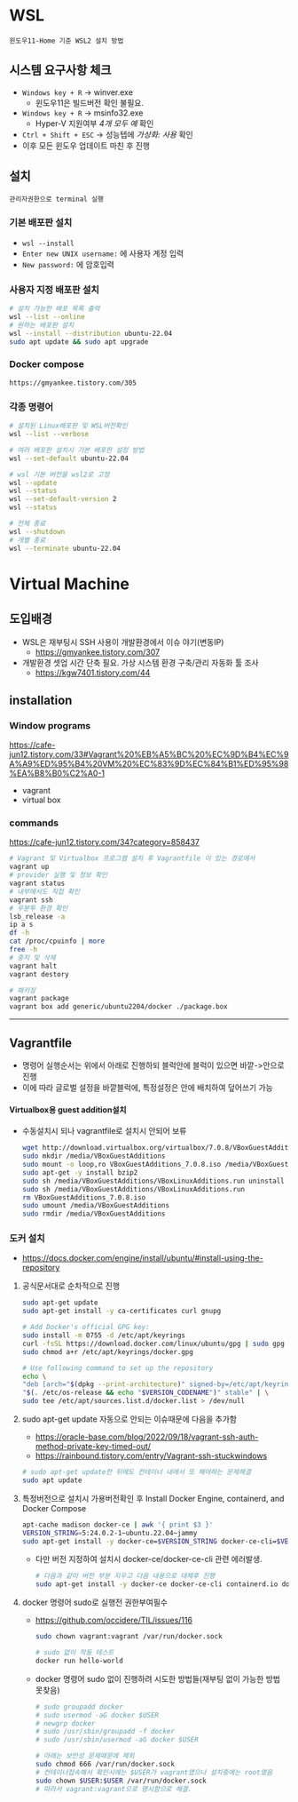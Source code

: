 # WSL
    윈도우11-Home 기준 WSL2 설치 방법
## 시스템 요구사항 체크
- `Windows key + R` -> winver.exe
    - 윈도우11은 빌드버전 확인 불필요.
- `Windows key + R` -> msinfo32.exe
    - Hyper-V 지원여부 *4개 모두 예* 확인
- `Ctrl + Shift + ESC` -> 성능텝에 *가상화: 사용* 확인
- 이후 모든 윈도우 업데이트 마친 후 진행

## 설치
    관리자권한으로 terminal 실행
### 기본 배포판 설치  
- `wsl --install `
- `Enter new UNIX username:` 에 사용자 계정 입력
- `New password:` 에 암호입력
### 사용자 지정 배포판 설치
```bash
# 설치 가능한 배포 목록 출력
wsl --list --online
# 원하는 배포판 설치
wsl --install --distribution ubuntu-22.04
sudo apt update && sudo apt upgrade
```
### Docker compose
    https://gmyankee.tistory.com/305


### 각종 명령어
```bash
# 설치된 Linux배포판 및 WSL버전확인
wsl --list --verbose

# 여러 배포판 설치시 기본 배포판 설정 방법
wsl --set-default ubuntu-22.04

# wsl 기본 버전을 wsl2로 고정
wsl --update
wsl --status
wsl --set-default-version 2
wsl --status

# 전체 종료
wsl --shutdown
# 개별 종료
wsl --terminate ubuntu-22.04
```

# Virtual Machine
## 도입배경
- WSL은 재부팅시 SSH 사용이 개발환경에서 이슈 야기(변동IP)
    - https://gmyankee.tistory.com/307
- 개발환경 셋업 시간 단축 필요. 가상 시스템 환경 구축/관리 자동화 툴 조사
    - https://kgw7401.tistory.com/44

## installation
### Window programs
https://cafe-jun12.tistory.com/33#Vagrant%20%EB%A5%BC%20%EC%9D%B4%EC%9A%A9%ED%95%B4%20VM%20%EC%83%9D%EC%84%B1%ED%95%98%EA%B8%B0%C2%A0-1
- vagrant
- virtual box
### commands
https://cafe-jun12.tistory.com/34?category=858437
```bash
# Vagrant 및 Virtualbox 프로그램 설치 후 Vagrantfile 이 있는 경로에서
vagrant up
# provider 실행 및 정보 확인
vagrant status
# 내부에서도 직접 확인
vagrant ssh
# 우분투 환경 확인
lsb_release -a
ip a s
df -h
cat /proc/cpuinfo | more
free -h
# 중지 및 삭제
vagrant halt
vagrant destory

# 패키징
vagrant package
vagrant box add generic/ubuntu2204/docker ./package.box
```

***

## Vagrantfile
- 명령어 실행순서는 위에서 아래로 진행하되 블럭안에 블럭이 있으면 바깥->안으로 진행
- 이에 따라 글로벌 설정을 바깥블럭에, 특정설정은 안에 배치하여 덮어쓰기 가능

#### Virtualbox용 guest addition설치
- 수동설치시 되나 vagrantfile로 설치시 안되어 보류
    ```bash
    wget http://download.virtualbox.org/virtualbox/7.0.8/VBoxGuestAdditions_7.0.8.iso
    sudo mkdir /media/VBoxGuestAdditions
    sudo mount -o loop,ro VBoxGuestAdditions_7.0.8.iso /media/VBoxGuestAdditions
    sudo apt-get -y install bzip2
    sudo sh /media/VBoxGuestAdditions/VBoxLinuxAdditions.run uninstall --force
    sudo sh /media/VBoxGuestAdditions/VBoxLinuxAdditions.run
    rm VBoxGuestAdditions_7.0.8.iso
    sudo umount /media/VBoxGuestAdditions
    sudo rmdir /media/VBoxGuestAdditions
    ```

### 도커 설치 
- https://docs.docker.com/engine/install/ubuntu/#install-using-the-repository
1. 공식문서대로 순차적으로 진행
    ```bash
    sudo apt-get update
    sudo apt-get install -y ca-certificates curl gnupg

    # Add Docker's official GPG key:
    sudo install -m 0755 -d /etc/apt/keyrings
    curl -fsSL https://download.docker.com/linux/ubuntu/gpg | sudo gpg --dearmor -o /etc/apt/keyrings/docker.gpg
    sudo chmod a+r /etc/apt/keyrings/docker.gpg

    # Use following command to set up the repository
    echo \
    "deb [arch="$(dpkg --print-architecture)" signed-by=/etc/apt/keyrings/docker.gpg] https://download.docker.com/linux/ubuntu \
    "$(. /etc/os-release && echo "$VERSION_CODENAME")" stable" | \
    sudo tee /etc/apt/sources.list.d/docker.list > /dev/null
    ```

1. sudo apt-get update 자동으로 안되는 이슈때문에 다음을 추가함
    - https://oracle-base.com/blog/2022/09/18/vagrant-ssh-auth-method-private-key-timed-out/
    - https://rainbound.tistory.com/entry/Vagrant-ssh-stuckwindows
    ```bash
    # sudo apt-get update한 뒤에도 컨테이너 내에서 또 해야하는 문제해결
    sudo apt update
    ```

1. 특정버전으로 설치시 가용버전확인 후 Install Docker Engine, containerd, and Docker Compose
    ```bash
    apt-cache madison docker-ce | awk '{ print $3 }'
    VERSION_STRING=5:24.0.2-1~ubuntu.22.04~jammy
    sudo apt-get install -y docker-ce=$VERSION_STRING docker-ce-cli=$VERSION_STRING containerd.io docker-buildx-plugin docker-compose-plugin
    ```
    - 다만 버전 지정하여 설치시 docker-ce/docker-ce-cli 관련 에러발생. 
        ```bash
        # 다음과 같이 버전 부분 지우고 다음 내용으로 대체후 진행
        sudo apt-get install -y docker-ce docker-ce-cli containerd.io docker-buildx-plugin docker-compose-plugin
        ```

1. docker 명령어 sudo로 실행전 권한부여필수
    - https://github.com/occidere/TIL/issues/116
        ```bash
        sudo chown vagrant:vagrant /var/run/docker.sock

        # sudo 없이 작동 테스트
        docker run hello-world
        ```
    - docker 명령어 sudo 없이 진행하려 시도한 방법들(재부팅 없이 가능한 방법 못찾음)
        ```bash
        # sudo groupadd docker
        # sudo usermod -aG docker $USER
        # newgrp docker
        # sudo /usr/sbin/groupadd -f docker
        # sudo /usr/sbin/usermod -aG docker $USER

        # 아래는 보안성 문제때문에 제외
        sudo chmod 666 /var/run/docker.sock
        # 컨테이너접속해서 확인시에는 $USER가 vagrant였으나 설치중에는 root였음
        sudo chown $USER:$USER /var/run/docker.sock
        # 따라서 vagrant:vagrant으로 명시함으로 해결.
        ```
